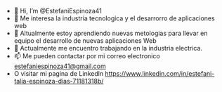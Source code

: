 - 👋 Hi, I’m @EstefaniEspinoza41
- 👀 Me interesa la industria tecnologica y el desarrorro de aplicaciones web
- 🌱 Altualmente estoy aprendiendo nuevas metologias para llevar en equipo el desarrollo de nuevas aplicaciones Web
- 💞️ Actualmente me encuentro trabajando en la industria electrica.
- 📫 Me pueden contactar por mi correo electronico estefaniespinoza41@gmail.com 
- O visitar mi pagina de Linkedln https://www.linkedin.com/in/estefani-talia-espinoza-dias-71181318b/
